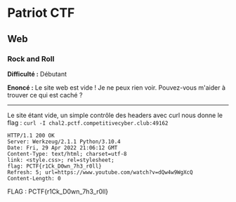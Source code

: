 # Patriot CTF

## Web

### Rock and Roll

**Difficulté :** Débutant

**Enoncé :** Le site web est vide ! Je ne peux rien voir. Pouvez-vous m'aider à trouver ce qui est caché ?

***

Le site étant vide, un simple contrôle des headers avec curl nous donne le flag : `curl -I chal2.pctf.competitivecyber.club:49162`

```                                                                                             
HTTP/1.1 200 OK
Server: Werkzeug/2.1.1 Python/3.10.4
Date: Fri, 29 Apr 2022 21:06:12 GMT
Content-Type: text/html; charset=utf-8
link: <style.css>; rel=stylesheet;
flag: PCTF{r1Ck_D0wn_7h3_r0ll}
Refresh: 5; url=https://www.youtube.com/watch?v=dQw4w9WgXcQ
Content-Length: 0
```

FLAG : PCTF{r1Ck_D0wn_7h3_r0ll}
